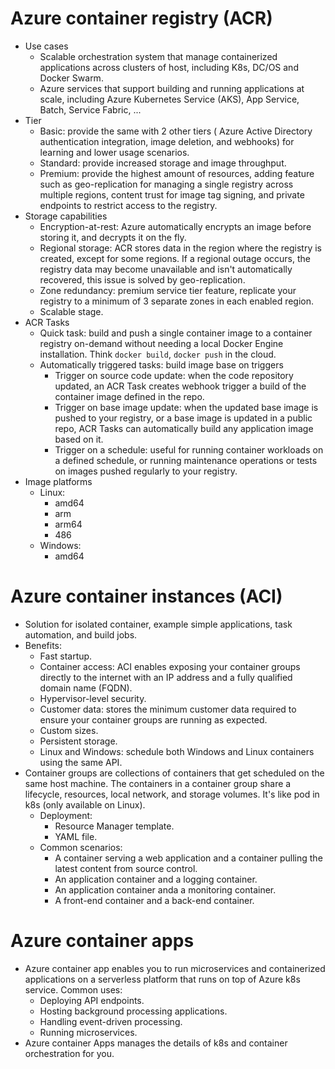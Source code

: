 # Azure container registry (ACR)
- Use cases
	- Scalable orchestration system that manage containerized applications across clusters of host, including K8s, DC/OS and Docker Swarm.
	- Azure services that support building and running applications at scale, including Azure Kubernetes Service (AKS), App Service, Batch, Service Fabric, ...
- Tier
	- Basic: provide the same with 2 other tiers ( Azure Active Directory authentication integration, image deletion, and webhooks) for learning and lower usage scenarios.
	- Standard: provide increased storage and image throughput.
	- Premium: provide the highest amount of resources, adding feature such as geo-replication for managing a single registry across multiple regions, content trust for image tag signing, and private endpoints to restrict access to the registry.
- Storage capabilities
	- Encryption-at-rest: Azure automatically encrypts an image before storing it, and decrypts it on the fly.
	- Regional storage: ACR stores data in the region where the registry is created, except for some regions. If a regional outage occurs, the registry data may become unavailable and isn't automatically recovered, this issue is solved by geo-replication.
	- Zone redundancy: premium service tier feature, replicate your registry to a minimum of 3 separate zones in each enabled region.
	- Scalable stage.
- ACR Tasks 
	- Quick task: build and push a single container image to a container registry on-demand without needing a local Docker Engine installation. Think `docker build`, `docker push` in the cloud.
	- Automatically triggered tasks: build image base on triggers
		- Trigger on source code update: when the code repository updated, an ACR Task creates webhook trigger a build of the container image defined in the repo.
		- Trigger on base image update: when the updated base image is pushed to your registry, or a base image is updated in a public repo, ACR Tasks can automatically build any application image based on it.
		- Trigger on a schedule: useful for running container workloads on a defined schedule, or running maintenance operations or tests on images pushed regularly to your registry.
- Image platforms
	- Linux:
		- amd64
		- arm
		- arm64
		- 486
	- Windows:
		- amd64
# Azure container instances (ACI)
- Solution for isolated container, example simple applications, task automation, and build jobs.
- Benefits:
	- Fast startup.
	- Container access: ACI enables exposing your container groups directly to the internet with an IP address and a fully qualified domain name (FQDN).
	- Hypervisor-level security.
	- Customer data: stores the minimum customer data required to ensure your container groups are running as expected.
	- Custom sizes.
	- Persistent storage.
	- Linux and Windows: schedule both Windows and Linux containers using the same API.
- Container groups are collections of containers that get scheduled on the same host machine. The containers in a container group share a lifecycle, resources, local network, and storage volumes. It's like pod in k8s (only available on Linux).
	- Deployment:
		- Resource Manager template.
		- YAML file.
	- Common scenarios:
		- A container serving a web application and a container pulling the latest content from source control.
		- An application container and a logging container.
		- An application container anda a monitoring container.
		- A front-end container and a back-end container.
# Azure container apps
- Azure container app enables you to run microservices and containerized applications on a serverless platform that runs on top of Azure k8s service. Common uses:
	- Deploying API endpoints.
	- Hosting background processing applications.
	- Handling event-driven processing.
	- Running microservices.
- Azure container Apps manages the details of k8s and container orchestration for you.
